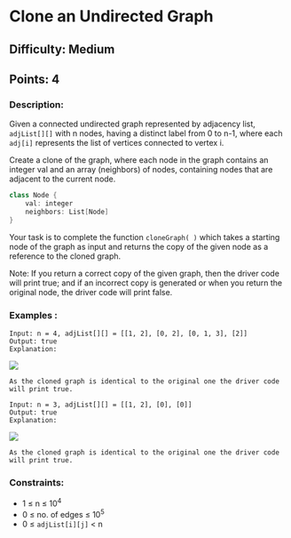 # Clone an Undirected Graph
## Difficulty: Medium
## Points: 4
### Description:
Given a connected undirected graph represented by adjacency list, `adjList[][]` with n nodes, having a distinct label from 0 to n-1, where each `adj[i]` represents the list of vertices connected to vertex i.

Create a clone of the graph, where each node in the graph contains an integer val and an array (neighbors) of nodes, containing nodes that are adjacent to the current node.
```C++
class Node {
    val: integer
    neighbors: List[Node]
}
```
Your task is to complete the function `cloneGraph( )` which takes a starting node of the graph as input and returns the copy of the given node as a reference to the cloned graph.

Note: If you return a correct copy of the given graph, then the driver code will print true; and if an incorrect copy is generated or when you return the original node, the driver code will print false.

### Examples :
```
Input: n = 4, adjList[][] = [[1, 2], [0, 2], [0, 1, 3], [2]]
Output: true
Explanation: 
```
<img src="https://media.geeksforgeeks.org/img-practice/prod/addEditProblem/893038/Web/Other/blobid0_1744464094.jpg"><br>
```
As the cloned graph is identical to the original one the driver code will print true.
```
```
Input: n = 3, adjList[][] = [[1, 2], [0], [0]]
Output: true
Explanation: 
```
<img src="https://media.geeksforgeeks.org/img-practice/prod/addEditProblem/893038/Web/Other/blobid1_1744465861.jpg"><br>
```
As the cloned graph is identical to the original one the driver code will print true.
```

### Constraints:
- 1 ≤ n ≤ 10<sup>4</sup>
- 0 ≤ no. of edges ≤ 10<sup>5</sup>
- 0 ≤ `adjList[i][j]` < n